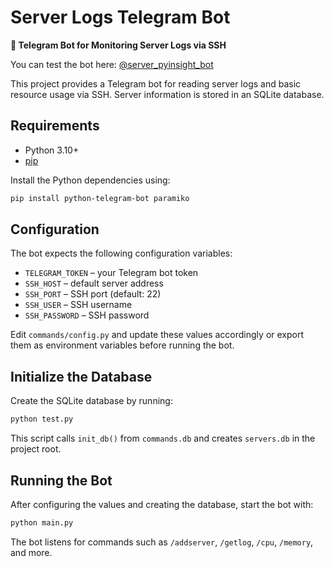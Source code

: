 # Server Logs Telegram Bot

**🔧 Telegram Bot for Monitoring Server Logs via SSH**

You can test the bot here: [@server_pyinsight_bot](https://t.me/server_pyinsight_bot)

This project provides a Telegram bot for reading server logs and basic resource usage via SSH. Server information is stored in an SQLite database.

## Requirements
- Python 3.10+
- [pip](https://pip.pypa.io/)

Install the Python dependencies using:

```bash
pip install python-telegram-bot paramiko
```

## Configuration
The bot expects the following configuration variables:

- `TELEGRAM_TOKEN` – your Telegram bot token
- `SSH_HOST` – default server address
- `SSH_PORT` – SSH port (default: 22)
- `SSH_USER` – SSH username
- `SSH_PASSWORD` – SSH password

Edit `commands/config.py` and update these values accordingly or export them as environment variables before running the bot.

## Initialize the Database
Create the SQLite database by running:

```bash
python test.py
```

This script calls `init_db()` from `commands.db` and creates `servers.db` in the project root.

## Running the Bot
After configuring the values and creating the database, start the bot with:

```bash
python main.py
```

The bot listens for commands such as `/addserver`, `/getlog`, `/cpu`, `/memory`, and more.
